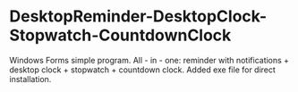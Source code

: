 # DesktopReminder-DesktopClock-Stopwatch-CountdownClock
Windows Forms simple program. All - in - one: reminder with notifications + desktop clock + stopwatch + countdown clock. Added exe file for direct installation.

